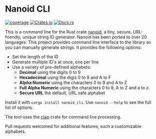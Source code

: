 # Nanoid CLI

[![coverage](https://shields.io/endpoint?url=https://raw.githubusercontent.com/jlyonsmith/nanoid_cli/main/coverage.json)](https://github.com/jlyonsmith/nanoid_cli/blob/main/coverage.json)
[![Crates.io](https://img.shields.io/crates/v/nanoid_cli.svg)](https://crates.io/crates/nanoid_cli)
[![Docs.rs](https://docs.rs/nanoid_cli/badge.svg)](https://docs.rs/nanoid_cli)

This is a command line for the Rust crate [nanoid](https://crates.io/crates/nanoid), a tiny, secure, URL-friendly, unique string ID generator.  Nanoid has been ported to over 20 languages.  This project provides command line interface to the library so you can manually generate strings.  It provides the following options:

- Set the length of the ID
- Generate multiple ID's at once, one per line
- Use a variety of pre-defined alphabets:
  - **Decimal** using the digits 0 to 9
  - **Hexadecimal** using the digis 0 to 9 and A to F
  - **Alpha Numeric** using the characters 0 to 9 and A to Z
  - **Full Alpha Numeric** using the characters 0 to 9, A to Z and a to z.
  - **Secure URL** the default, URL safe alphabet

Install it with `cargo install nanoid_cli`.  Use `nanoid --help` to see the full list of options.

The tool uses the [clap](https://docs.rs/clap/latest/clap/index.html) crate for command line processing.

Pull requests welcomed for additional features, such a customizable alphabets.
